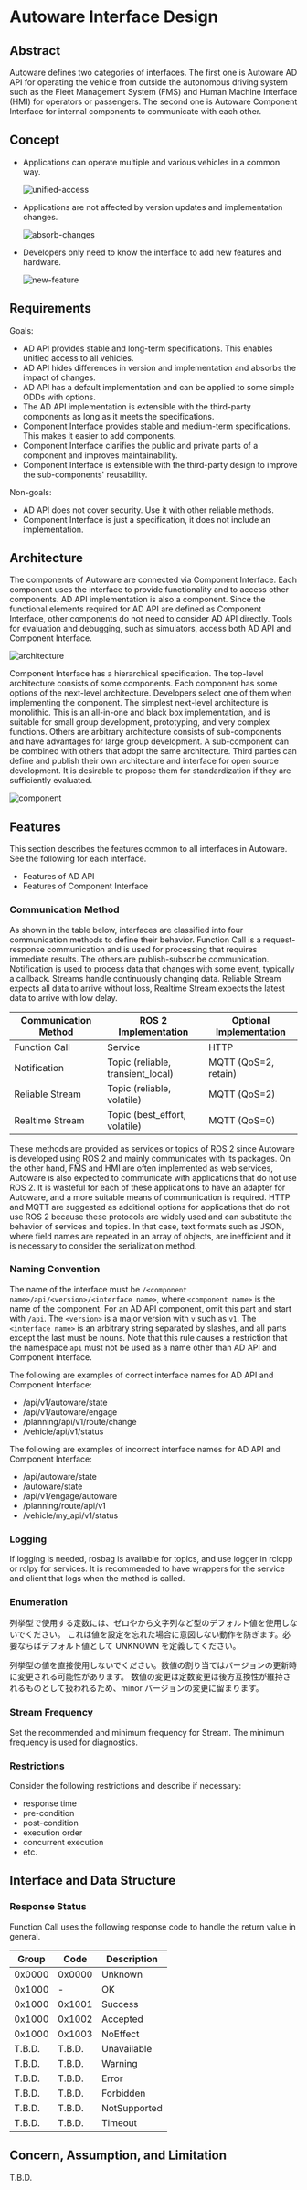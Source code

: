 # Autoware Interface Design

## Abstract

Autoware defines two categories of interfaces. The first one is Autoware AD API for operating the vehicle from outside the autonomous driving system such as the Fleet Management System (FMS) and Human Machine Interface (HMI) for operators or passengers. The second one is Autoware Component Interface for internal components to communicate with each other.

## Concept

- Applications can operate multiple and various vehicles in a common way.

  ![unified-access](./images/unified-access.drawio.svg)

- Applications are not affected by version updates and implementation changes.

  ![absorb-changes](./images/absorb-changes.drawio.svg)

- Developers only need to know the interface to add new features and hardware.

  ![new-feature](./images/new-feature.drawio.svg)

## Requirements

Goals:

- AD API provides stable and long-term specifications. This enables unified access to all vehicles.
- AD API hides differences in version and implementation and absorbs the impact of changes.
- AD API has a default implementation and can be applied to some simple ODDs with options.
- The AD API implementation is extensible with the third-party components as long as it meets the specifications.
- Component Interface provides stable and medium-term specifications. This makes it easier to add components.
- Component Interface clarifies the public and private parts of a component and improves maintainability.
- Component Interface is extensible with the third-party design to improve the sub-components' reusability.

Non-goals:

- AD API does not cover security. Use it with other reliable methods.
- Component Interface is just a specification, it does not include an implementation.

## Architecture

The components of Autoware are connected via Component Interface.
Each component uses the interface to provide functionality and to access other components.
AD API implementation is also a component.
Since the functional elements required for AD API are defined as Component Interface, other components do not need to consider AD API directly.
Tools for evaluation and debugging, such as simulators, access both AD API and Component Interface.

![architecture](./images/architecture.drawio.svg)

Component Interface has a hierarchical specification.
The top-level architecture consists of some components. Each component has some options of the next-level architecture.
Developers select one of them when implementing the component. The simplest next-level architecture is monolithic.
This is an all-in-one and black box implementation, and is suitable for small group development, prototyping, and very complex functions.
Others are arbitrary architecture consists of sub-components and have advantages for large group development.
A sub-component can be combined with others that adopt the same architecture.
Third parties can define and publish their own architecture and interface for open source development.
It is desirable to propose them for standardization if they are sufficiently evaluated.

![component](./images/hierarchy.drawio.svg)

## Features

This section describes the features common to all interfaces in Autoware. See the following for each interface.

- Features of AD API
- Features of Component Interface

### Communication Method

As shown in the table below, interfaces are classified into four communication methods to define their behavior.
Function Call is a request-response communication and is used for processing that requires immediate results. The others are publish-subscribe communication.
Notification is used to process data that changes with some event, typically a callback. Streams handle continuously changing data.
Reliable Stream expects all data to arrive without loss, Realtime Stream expects the latest data to arrive with low delay.

| Communication Method | ROS 2 Implementation              | Optional Implementation |
| -------------------- | --------------------------------- | ----------------------- |
| Function Call        | Service                           | HTTP                    |
| Notification         | Topic (reliable, transient_local) | MQTT (QoS=2, retain)    |
| Reliable Stream      | Topic (reliable, volatile)        | MQTT (QoS=2)            |
| Realtime Stream      | Topic (best_effort, volatile)     | MQTT (QoS=0)            |

These methods are provided as services or topics of ROS 2 since Autoware is developed using ROS 2 and mainly communicates with its packages.
On the other hand, FMS and HMI are often implemented as web services, Autoware is also expected to communicate with applications that do not use ROS 2.
It is wasteful for each of these applications to have an adapter for Autoware, and a more suitable means of communication is required.
HTTP and MQTT are suggested as additional options for applications that do not use ROS 2 because these protocols are widely used and can substitute the behavior of services and topics. In that case, text formats such as JSON, where field names are repeated in an array of objects, are inefficient and it is necessary to consider the serialization method.

### Naming Convention

The name of the interface must be `/<component name>/api/<version>/<interface name>`,
where `<component name>` is the name of the component. For an AD API component, omit this part and start with `/api`.
The `<version>` is a major version with `v` such as `v1`.
The `<interface name>` is an arbitrary string separated by slashes, and all parts except the last must be nouns.
Note that this rule causes a restriction that the namespace `api` must not be used as a name other than AD API and Component Interface.

The following are examples of correct interface names for AD API and Component Interface:

- /api/v1/autoware/state
- /api/v1/autoware/engage
- /planning/api/v1/route/change
- /vehicle/api/v1/status

The following are examples of incorrect interface names for AD API and Component Interface:

- /api/autoware/state
- /autoware/state
- /api/v1/engage/autoware
- /planning/route/api/v1
- /vehicle/my_api/v1/status

### Logging

If logging is needed, rosbag is available for topics, and use logger in rclcpp or rclpy for services.
It is recommended to have wrappers for the service and client that logs when the method is called.

### Enumeration

列挙型で使用する定数には、ゼロやから文字列など型のデフォルト値を使用しないでください。
これは値を設定を忘れた場合に意図しない動作を防ぎます。必要ならばデフォルト値として UNKNOWN を定義してください。

列挙型の値を直接使用しないでください。数値の割り当てはバージョンの更新時に変更される可能性があります。
数値の変更は定数変更は後方互換性が維持されるものとして扱われるため、minor バージョンの変更に留まります。

### Stream Frequency

Set the recommended and minimum frequency for Stream. The minimum frequency is used for diagnostics.

### Restrictions

Consider the following restrictions and describe if necessary:

- response time
- pre-condition
- post-condition
- execution order
- concurrent execution
- etc.

## Interface and Data Structure

### Response Status

Function Call uses the following response code to handle the return value in general.

| Group  | Code   | Description  |
| ------ | ------ | ------------ |
| 0x0000 | 0x0000 | Unknown      |
| 0x1000 | -      | OK           |
| 0x1000 | 0x1001 | Success      |
| 0x1000 | 0x1002 | Accepted     |
| 0x1000 | 0x1003 | NoEffect     |
| T.B.D. | T.B.D. | Unavailable  |
| T.B.D. | T.B.D. | Warning      |
| T.B.D. | T.B.D. | Error        |
| T.B.D. | T.B.D. | Forbidden    |
| T.B.D. | T.B.D. | NotSupported |
| T.B.D. | T.B.D. | Timeout      |

## Concern, Assumption, and Limitation

T.B.D.
